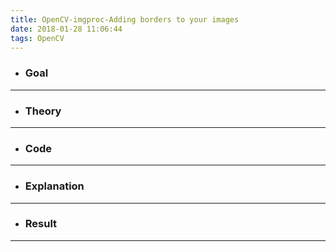 ```yaml
---
title: OpenCV-imgproc-Adding borders to your images
date: 2018-01-28 11:06:44
tags: OpenCV
---
```

- ### Goal

---
- ### Theory

---
- ### Code

---
- ### Explanation

---
- ### Result

---
